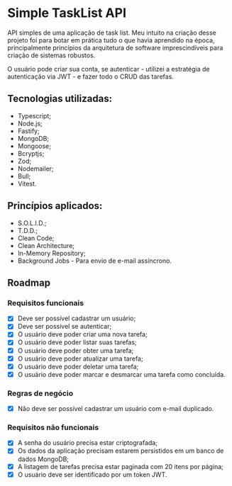# Simple TaskList API

API simples de uma aplicação de task list. Meu intuito na criação desse projeto foi para botar em prática tudo o que havia aprendido na época, principalmente princípios da arquitetura de software imprescindíveis para criação de sistemas robustos.

O usuário pode criar sua conta, se autenticar - utilizei a estratégia de autenticação via JWT - e fazer todo o CRUD das tarefas.

## Tecnologias utilizadas:

- Typescript;
- Node.js;
- Fastify;
- MongoDB;
- Mongoose;
- Bcryptjs;
- Zod;
- Nodemailer;
- Bull;
- Vitest.

## Princípios aplicados:

- S.O.L.I.D.;
- T.D.D.;
- Clean Code;
- Clean Architecture;
- In-Memory Repository;
- Background Jobs - Para envio de e-mail assíncrono.

## Roadmap

### Requisitos funcionais

- [x] Deve ser possível cadastrar um usuário;
- [x] Deve ser possível se autenticar;
- [x] O usuário deve poder criar uma nova tarefa;
- [x] O usuário deve poder listar suas tarefas;
- [x] O usuário deve poder obter uma tarefa;
- [x] O usuário deve poder atualizar uma tarefa;
- [x] O usuário deve poder deletar uma tarefa;
- [x] O usuário deve poder marcar e desmarcar uma tarefa como concluída.

### Regras de negócio

- [x] Não deve ser possível cadastrar um usuário com e-mail duplicado.

### Requisitos não funcionais

- [x] A senha do usuário precisa estar criptografada;
- [x] Os dados da aplicação precisam estarem persistidos em um banco de dados MongoDB;
- [x] A listagem de tarefas precisa estar paginada com 20 itens por página;
- [x] O usuário deve ser identificado por um token JWT.
